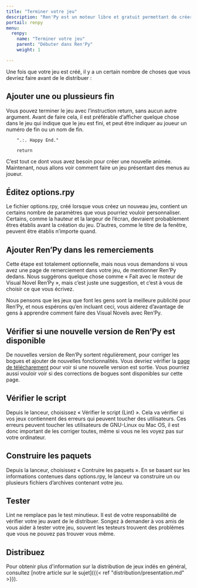 ```yaml
---
title: "Terminer votre jeu"
description: "Ren'Py est un moteur libre et gratuit permettant de créer des Visual Novels sur Windows, Linux, MacOS, Android et IOS."
portail: renpy
menu:
  renpy:
    name: "Terminer votre jeu"
    parent: "Débuter dans Ren'Py"
    weight: 1

---
```


Une fois que votre jeu est créé, il y a un certain nombre de choses que vous devriez faire avant de le distribuer :

## Ajouter une ou plussieurs fin

Vous pouvez terminer le jeu avec l’instruction return, sans aucun autre argument. Avant de faire cela, il est préférable d’afficher quelque chose dans le jeu qui indique que le jeu est fini, et peut être indiquer au joueur un numéro de fin ou un nom de fin.

```
    ".:. Happy End."
    
    return
```

C’est tout ce dont vous avez besoin pour créer une nouvelle animée. Maintenant, nous allons voir comment faire un jeu présentant des menus au joueur.

## Éditez options.rpy

Le fichier options.rpy, créé lorsque vous créez un nouveau jeu, contient un certains nombre de paramètres que vous pourriez vouloir personnaliser. Certains, comme la hauteur et la largeur de l’écran, devraient probablement êtres établis avant la création du jeu. D’autres, comme le titre de la fenêtre, peuvent être établis n’importe quand.

## Ajouter Ren’Py dans les remerciements

Cette étape est totalement optionnelle, mais nous vous demandons si vous avez une page de remerciement dans votre jeu, de mentionner Ren’Py dedans. Nous suggérons quelque chose comme « Fait avec le moteur de Visual Novel Ren’Py », mais c’est juste une suggestion, et c’est à vous de choisir ce que vous écrivez.

Nous pensons que les jeux que font les gens sont la meilleure publicité pour Ren’Py, et nous espérons qu’en incluant ceci, vous aiderez d’avantage de gens à apprendre comment faire des Visual Novels avec Ren’Py.

## Vérifier si une nouvelle version de Ren’Py est disponible

De nouvelles version de Ren’Py sortent régulièrement, pour corriger les bogues et ajouter de nouvelles fonctionnalités. Vous devriez vérifier la [page de télécharement](http://www.renpy.org/wiki/renpy/Download_Ren'Py) pour voir si une nouvelle version est sortie. Vous pourriez aussi vouloir voir si des corrections de bogues sont disponibles sur cette page.

## Vérifier le script

Depuis le lanceur, choisissez « Vérifier le script (Lint) ». Cela va vérifier si vos jeux contiennent des erreurs qui peuvent toucher des utilisateurs. Ces erreurs peuvent toucher les utilisateurs de GNU-Linux ou Mac OS, il est donc important de les corriger toutes, même si vous ne les voyez pas sur votre ordinateur.

## Construire les paquets

Depuis la lanceur, choisissez « Contruire les paquets ». En se basant sur les informations contenues dans options.rpy, le lanceur va construire un ou plusieurs fichiers d’archives contenant votre jeu.

## Tester

Lint ne remplace pas le test minutieux. Il est de votre responsabilité de vérifier votre jeu avant de le distribuer. Songez à demander à vos amis de vous aider à tester votre jeu, souvent les testeurs trouvent des problèmes que vous ne pouvez pas trouver vous même.

## Distribuez

Pour obtenir plus d'information sur la distribution de jeux indés en général, consultez [notre article sur le sujet]({{< ref "distribution/presentation.md" >}}).